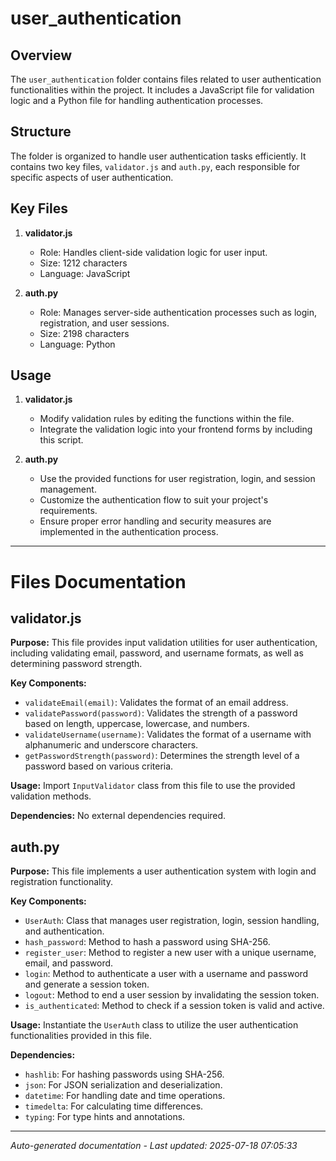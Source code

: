 # user_authentication

## Overview
The `user_authentication` folder contains files related to user authentication functionalities within the project. It includes a JavaScript file for validation logic and a Python file for handling authentication processes.

## Structure
The folder is organized to handle user authentication tasks efficiently. It contains two key files, `validator.js` and `auth.py`, each responsible for specific aspects of user authentication.

## Key Files
1. **validator.js**
   - Role: Handles client-side validation logic for user input.
   - Size: 1212 characters
   - Language: JavaScript

2. **auth.py**
   - Role: Manages server-side authentication processes such as login, registration, and user sessions.
   - Size: 2198 characters
   - Language: Python

## Usage
1. **validator.js**
   - Modify validation rules by editing the functions within the file.
   - Integrate the validation logic into your frontend forms by including this script.

2. **auth.py**
   - Use the provided functions for user registration, login, and session management.
   - Customize the authentication flow to suit your project's requirements.
   - Ensure proper error handling and security measures are implemented in the authentication process.

---

# Files Documentation

## validator.js

**Purpose:** This file provides input validation utilities for user authentication, including validating email, password, and username formats, as well as determining password strength.

**Key Components:**
- `validateEmail(email)`: Validates the format of an email address.
- `validatePassword(password)`: Validates the strength of a password based on length, uppercase, lowercase, and numbers.
- `validateUsername(username)`: Validates the format of a username with alphanumeric and underscore characters.
- `getPasswordStrength(password)`: Determines the strength level of a password based on various criteria.

**Usage:** Import `InputValidator` class from this file to use the provided validation methods.

**Dependencies:** No external dependencies required.

## auth.py

**Purpose:** This file implements a user authentication system with login and registration functionality.

**Key Components:**
- `UserAuth`: Class that manages user registration, login, session handling, and authentication.
- `hash_password`: Method to hash a password using SHA-256.
- `register_user`: Method to register a new user with a unique username, email, and password.
- `login`: Method to authenticate a user with a username and password and generate a session token.
- `logout`: Method to end a user session by invalidating the session token.
- `is_authenticated`: Method to check if a session token is valid and active.

**Usage:** Instantiate the `UserAuth` class to utilize the user authentication functionalities provided in this file.

**Dependencies:**
- `hashlib`: For hashing passwords using SHA-256.
- `json`: For JSON serialization and deserialization.
- `datetime`: For handling date and time operations.
- `timedelta`: For calculating time differences.
- `typing`: For type hints and annotations.

---
*Auto-generated documentation - Last updated: 2025-07-18 07:05:33*
